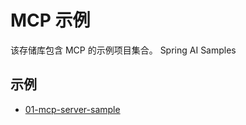 # MCP 示例

该存储库包含 MCP 的示例项目集合。
Spring AI Samples

## 示例

*   [01-mcp-server-sample](./01-mcp-server-sample/README.md)